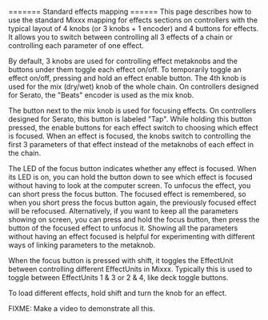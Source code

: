 \======= Standard effects mapping ====== This page describes how to use
the standard Mixxx mapping for effects sections on controllers with the
typical layout of 4 knobs (or 3 knobs + 1 encoder) and 4 buttons for
effects. It allows you to switch between controlling all 3 effects of a
chain or controlling each parameter of one effect.

By default, 3 knobs are used for controlling effect metaknobs and the
buttons under them toggle each effect on/off. To temporarily toggle an
effect on/off, pressing and hold an effect enable button. The 4th knob
is used for the mix (dry/wet) knob of the whole chain. On controllers
designed for Serato, the "Beats" encoder is used as the mix knob.

The button next to the mix knob is used for focusing effects. On
controllers designed for Serato, this button is labeled "Tap". While
holding this button pressed, the enable buttons for each effect switch
to choosing which effect is focused. When an effect is focused, the
knobs switch to controlling the first 3 parameters of that effect
instead of the metaknobs of each effect in the chain.

The LED of the focus button indicates whether any effect is focused.
When its LED is on, you can hold the button down to see which effect is
focused without having to look at the computer screen. To unfocus the
effect, you can short press the focus button. The focused effect is
remembered, so when you short press the focus button again, the
previously focused effect will be refocused. Alternatively, if you want
to keep all the parameters showing on screen, you can press and hold the
focus button, then press the button of the focused effect to unfocus it.
Showing all the parameters without having an effect focused is helpful
for experimenting with different ways of linking parameters to the
metaknob.

When the focus button is pressed with shift, it toggles the EffectUnit
between controlling different EffectUnits in Mixxx. Typically this is
used to toggle between EffectUnits 1 & 3 or 2 & 4, like deck toggle
buttons.

To load different effects, hold shift and turn the knob for an effect.

FIXME: Make a video to demonstrate all this.
